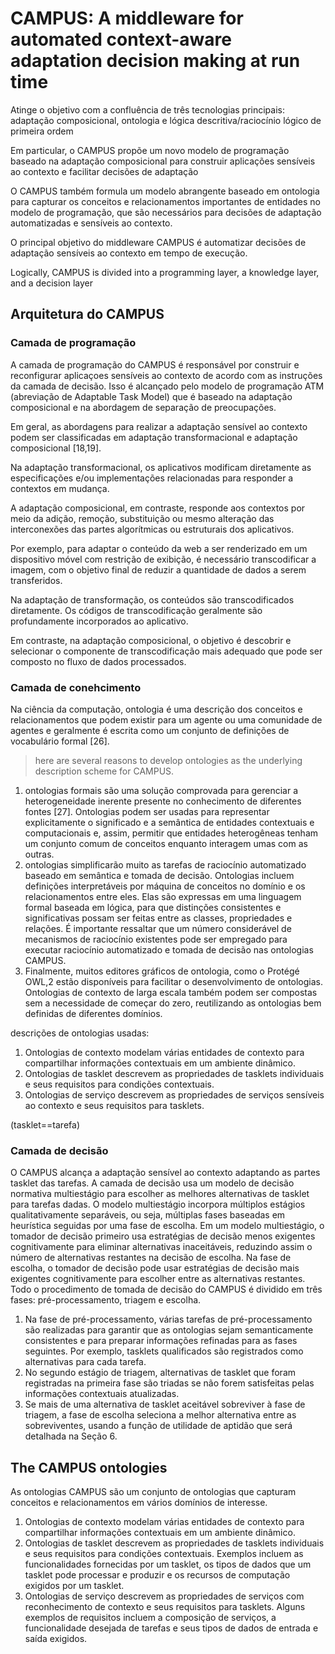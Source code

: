 # CAMPUS: A middleware for automated context-aware adaptation decision making at run time

Atinge o objetivo com a confluência de três tecnologias principais: adaptação composicional, ontologia e lógica descritiva/raciocínio lógico de primeira ordem

Em particular, o CAMPUS propõe um novo modelo de programação baseado na adaptação composicional para construir aplicações sensíveis ao contexto e facilitar decisões de adaptação

O CAMPUS também formula um modelo abrangente baseado em ontologia para capturar os conceitos e relacionamentos importantes de entidades no modelo de programação, que são necessários para decisões de adaptação automatizadas e sensíveis ao contexto.

O principal objetivo do middleware CAMPUS é automatizar decisões de adaptação sensíveis ao contexto em tempo de execução.

Logically, CAMPUS is divided into a programming layer, a knowledge layer, and a decision layer

## Arquitetura do CAMPUS

### Camada de programação

A camada de programação do CAMPUS é responsável por construir e reconfigurar aplicaçoes sensíveis ao contexto de acordo com as instruções da camada de decisão. Isso é alcançado pelo modelo de programação ATM (abreviação de Adaptable Task Model) que é baseado na adaptação composicional e na abordagem de separação de preocupações.

Em geral, as abordagens para realizar a adaptação sensível ao contexto podem ser classificadas em adaptação transformacional e adaptação composicional [18,19].

Na adaptação transformacional, os aplicativos modificam diretamente as especificações e/ou implementações relacionadas para responder a contextos em mudança.

A adaptação composicional, em contraste, responde aos contextos por meio da adição, remoção, substituição ou mesmo alteração das interconexões das partes algorítmicas ou estruturais dos aplicativos.

Por exemplo, para adaptar o conteúdo da web a ser renderizado em um dispositivo móvel com restrição de exibição, é necessário transcodificar a imagem, com o objetivo final de reduzir a quantidade de dados a serem transferidos.

Na adaptação de transformação, os conteúdos são transcodificados diretamente. Os códigos de transcodificação geralmente são profundamente incorporados ao aplicativo.

Em contraste, na adaptação composicional, o objetivo é descobrir e selecionar o componente de transcodificação mais adequado que pode ser composto no fluxo de dados processados.

### Camada de conehcimento

Na ciência da computação, ontologia é uma descrição dos conceitos e relacionamentos que podem existir para um agente ou uma comunidade de agentes e geralmente é escrita como um conjunto de definições de vocabulário formal [26].

> here are several reasons to develop ontologies as the underlying description scheme for CAMPUS.

1. ontologias formais são uma solução comprovada para gerenciar a heterogeneidade inerente presente no conhecimento de diferentes fontes [27]. Ontologias podem ser usadas para representar explicitamente o significado e a semântica de entidades contextuais e computacionais e, assim, permitir que entidades heterogêneas tenham um conjunto comum de conceitos enquanto interagem umas com as outras.
2. ontologias simplificarão muito as tarefas de raciocínio automatizado baseado em semântica e tomada de decisão. Ontologias incluem definições interpretáveis ​​por máquina de conceitos no domínio e os relacionamentos entre eles. Elas são expressas em uma linguagem formal baseada em lógica, para que distinções consistentes e significativas possam ser feitas entre as classes, propriedades e relações. É importante ressaltar que um número considerável de mecanismos de raciocínio existentes pode ser empregado para executar raciocínio automatizado e tomada de decisão nas ontologias CAMPUS.
3. Finalmente, muitos editores gráficos de ontologia, como o Protégé OWL,2 estão disponíveis para facilitar o desenvolvimento de ontologias. Ontologias de contexto de larga escala também podem ser compostas sem a necessidade de começar do zero, reutilizando as ontologias bem definidas de diferentes domínios.

descrições de ontologias usadas:

1. Ontologias de contexto modelam várias entidades de contexto para compartilhar informações contextuais em um ambiente dinâmico.
2. Ontologias de tasklet descrevem as propriedades de tasklets individuais e seus requisitos para condições contextuais.
3. Ontologias de serviço descrevem as propriedades de serviços sensíveis ao contexto e seus requisitos para tasklets.

(tasklet==tarefa)

### Camada de decisão

O CAMPUS alcança a adaptação sensível ao contexto adaptando as partes tasklet das tarefas. A camada de decisão usa um modelo de decisão normativa multiestágio para escolher as melhores alternativas de tasklet para tarefas dadas.
O modelo multiestágio incorpora múltiplos estágios qualitativamente separáveis, ou seja, múltiplas fases baseadas em heurística seguidas por uma fase de escolha. Em um modelo multiestágio, o tomador de decisão primeiro usa estratégias de decisão menos exigentes cognitivamente para eliminar alternativas inaceitáveis, reduzindo assim o número de alternativas restantes na decisão de escolha.
Na fase de escolha, o tomador de decisão pode usar estratégias de decisão mais exigentes cognitivamente para escolher entre as alternativas restantes. Todo o procedimento de tomada de decisão do CAMPUS é dividido em três fases: pré-processamento, triagem e escolha.

1. Na fase de pré-processamento, várias tarefas de pré-processamento são realizadas para garantir que as ontologias sejam semanticamente consistentes e para preparar informações refinadas para as fases seguintes. Por exemplo, tasklets qualificados são registrados como alternativas para cada tarefa.
2. No segundo estágio de triagem, alternativas de tasklet que foram registradas na primeira fase são triadas se não forem satisfeitas pelas informações contextuais atualizadas.
3. Se mais de uma alternativa de tasklet aceitável sobreviver à fase de triagem, a fase de escolha seleciona a melhor alternativa entre as sobreviventes, usando a função de utilidade de aptidão que será detalhada na Seção 6.

## The CAMPUS ontologies

As ontologias CAMPUS são um conjunto de ontologias que capturam conceitos e relacionamentos em vários domínios de interesse.

1. Ontologias de contexto modelam várias entidades de contexto para compartilhar informações contextuais em um ambiente dinâmico.
2. Ontologias de tasklet descrevem as propriedades de tasklets individuais e seus requisitos para condições contextuais. Exemplos incluem as funcionalidades fornecidas por um tasklet, os tipos de dados que um tasklet pode processar e produzir e os recursos de computação exigidos por um tasklet.
3. Ontologias de serviço descrevem as propriedades de serviços com reconhecimento de contexto e seus requisitos para tasklets. Alguns exemplos de requisitos incluem a composição de serviços, a funcionalidade desejada de tarefas e seus tipos de dados de entrada e saída exigidos.
